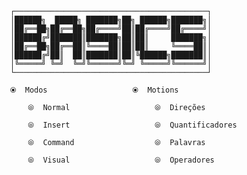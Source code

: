                 ┌───────────────────────────────────────────┐
                │██████╗  █████╗ ███████╗██╗ ██████╗███████╗│
                │██╔══██╗██╔══██╗██╔════╝██║██╔════╝██╔════╝│
                │██████╔╝███████║███████╗██║██║     ███████╗│
                │██╔══██╗██╔══██║╚════██║██║██║     ╚════██║│
                │██████╔╝██║  ██║███████║██║╚██████╗███████║│
                │╚═════╝ ╚═╝  ╚═╝╚══════╝╚═╝ ╚═════╝╚══════╝│
                └───────────────────────────────────────────┘

                ⦿  Modos                   ⦿  Motions
                        
                    ⦾  Normal                   ⦾  Direções

                    ⦾  Insert                   ⦾  Quantificadores

                    ⦾  Command                  ⦾  Palavras

                    ⦾  Visual                   ⦾  Operadores


